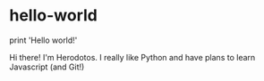 # hello-world
print 'Hello world!'

Hi there! I'm Herodotos. I really like Python and have plans to learn Javascript (and Git!)
